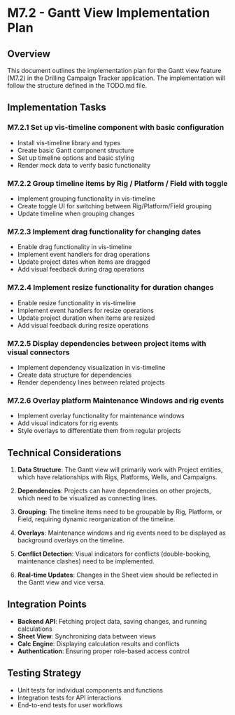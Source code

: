 # M7.2 - Gantt View Implementation Plan

## Overview
This document outlines the implementation plan for the Gantt view feature (M7.2) in the Drilling Campaign Tracker application. The implementation will follow the structure defined in the TODO.md file.

## Implementation Tasks

### M7.2.1 Set up vis-timeline component with basic configuration
- Install vis-timeline library and types
- Create basic Gantt component structure
- Set up timeline options and basic styling
- Render mock data to verify basic functionality

### M7.2.2 Group timeline items by Rig / Platform / Field with toggle
- Implement grouping functionality in vis-timeline
- Create toggle UI for switching between Rig/Platform/Field grouping
- Update timeline when grouping changes

### M7.2.3 Implement drag functionality for changing dates
- Enable drag functionality in vis-timeline
- Implement event handlers for drag operations
- Update project dates when items are dragged
- Add visual feedback during drag operations

### M7.2.4 Implement resize functionality for duration changes
- Enable resize functionality in vis-timeline
- Implement event handlers for resize operations
- Update project duration when items are resized
- Add visual feedback during resize operations

### M7.2.5 Display dependencies between project items with visual connectors
- Implement dependency visualization in vis-timeline
- Create data structure for dependencies
- Render dependency lines between related projects

### M7.2.6 Overlay platform Maintenance Windows and rig events
- Implement overlay functionality for maintenance windows
- Add visual indicators for rig events
- Style overlays to differentiate them from regular projects

## Technical Considerations

1. **Data Structure**: The Gantt view will primarily work with Project entities, which have relationships with Rigs, Platforms, Wells, and Campaigns.

2. **Dependencies**: Projects can have dependencies on other projects, which need to be visualized as connecting lines.

3. **Grouping**: The timeline items need to be groupable by Rig, Platform, or Field, requiring dynamic reorganization of the timeline.

4. **Overlays**: Maintenance windows and rig events need to be displayed as background overlays on the timeline.

5. **Conflict Detection**: Visual indicators for conflicts (double-booking, maintenance clashes) need to be implemented.

6. **Real-time Updates**: Changes in the Sheet view should be reflected in the Gantt view and vice versa.

## Integration Points

- **Backend API**: Fetching project data, saving changes, and running calculations
- **Sheet View**: Synchronizing data between views
- **Calc Engine**: Displaying calculation results and conflicts
- **Authentication**: Ensuring proper role-based access control

## Testing Strategy

- Unit tests for individual components and functions
- Integration tests for API interactions
- End-to-end tests for user workflows